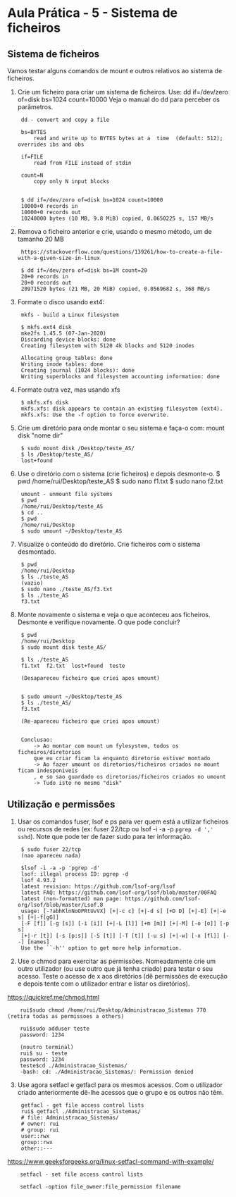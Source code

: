 # Aula Prática - 5 - Sistema de ficheiros

## Sistema de ficheiros

Vamos testar alguns comandos de mount e outros relativos ao sistema de ficheiros.

1. Crie um ficheiro para criar um sistema de ficheiros. Use:
dd if=/dev/zero of=disk bs=1024 count=10000
Veja o manual do dd para perceber os parâmetros.

        dd - convert and copy a file

        bs=BYTES        
            read and write up to BYTES bytes at a  time  (default: 512); overrides ibs and obs

        if=FILE
            read from FILE instead of stdin

        count=N
            copy only N input blocks


        $ dd if=/dev/zero of=disk bs=1024 count=10000
        10000+0 records in
        10000+0 records out
        10240000 bytes (10 MB, 9.8 MiB) copied, 0.0650225 s, 157 MB/s

2. Remova o ficheiro anterior e crie, usando o mesmo método, um de tamanho 20 MB

        https://stackoverflow.com/questions/139261/how-to-create-a-file-with-a-given-size-in-linux

        $ dd if=/dev/zero of=disk bs=1M count=20
        20+0 records in
        20+0 records out
        20971520 bytes (21 MB, 20 MiB) copied, 0.0569682 s, 368 MB/s


3. Formate o disco usando ext4:

        mkfs - build a Linux filesystem

        $ mkfs.ext4 disk
        mke2fs 1.45.5 (07-Jan-2020)
        Discarding device blocks: done                            
        Creating filesystem with 5120 4k blocks and 5120 inodes

        Allocating group tables: done                            
        Writing inode tables: done                            
        Creating journal (1024 blocks): done
        Writing superblocks and filesystem accounting information: done


4. Formate outra vez, mas usando xfs


        $ mkfs.xfs disk
        mkfs.xfs: disk appears to contain an existing filesystem (ext4).
        mkfs.xfs: Use the -f option to force overwrite.

5. Crie um diretório para onde montar o seu sistema e faça-o com:
mount disk "nome dir"

        $ sudo mount disk /Desktop/teste_AS/
        $ ls /Desktop/teste_AS/
        lost+found 
        

6. Use o diretório com o sistema (crie ficheiros) e depois desmonte-o.
        $ pwd
        /home/rui/Desktop/teste_AS
        $ sudo nano f1.txt
        $ sudo nano f2.txt

        umount - unmount file systems
        $ pwd 
        /home/rui/Desktop/teste_AS
        $ cd ..
        $ pwd 
        /home/rui/Desktop
        $ sudo umount ~/Desktop/teste_AS


7. Visualize o conteúdo do diretório. Crie ficheiros com o sistema desmontado.

        $ pwd
        /home/rui/Desktop
        $ ls ./teste_AS
        (vazio)
        $ sudo nano ./teste_AS/f3.txt
        $ ls ./teste_AS
        f3.txt

8. Monte novamente o sistema e veja o que aconteceu aos ficheiros. Desmonte e verifique novamente. O que pode concluir?

        $ pwd 
        /home/rui/Desktop
        $ sudo mount disk teste_AS/

        $ ls ./teste_AS
        f1.txt  f2.txt  lost+found  teste

        (Desapareceu ficheiro que criei apos umount)


        $ sudo umount ~/Desktop/teste_AS 
        $ ls ./teste_AS/
        f3.txt

        (Re-apareceu ficheiro que criei apos umount)


        Conclusao:
            -> Ao montar com mount um fylesystem, todos os ficheiros/diretorios
            que eu criar ficam la enquanto diretorio estiver montado
            -> Ao fazer umount os diretorios/ficheiros criados no mount ficam indesponiveis
            , e so sao guardado os diretorios/ficheiros criados no umount 
            -> Tudo isto no mesmo "disk"


## Utilização e permissões

1. Usar os comandos fuser, lsof e ps para ver quem está a utilizar ficheiros ou recursos de redes (ex: fuser 22/tcp ou lsof -i -a -p `pgrep -d ',' sshd`). Note que pode ter de fazer sudo para ter informação.

        $ sudo fuser 22/tcp
        (nao apareceu nada)

        $lsof -i -a -p 'pgrep -d'
        lsof: illegal process ID: pgrep -d 
        lsof 4.93.2
        latest revision: https://github.com/lsof-org/lsof
        latest FAQ: https://github.com/lsof-org/lsof/blob/master/00FAQ
        latest (non-formatted) man page: https://github.com/lsof-org/lsof/blob/master/Lsof.8
        usage: [-?abhKlnNoOPRtUvVX] [+|-c c] [+|-d s] [+D D] [+|-E] [+|-e s] [+|-f[gG]]
        [-F [f]] [-g [s]] [-i [i]] [+|-L [l]] [+m [m]] [+|-M] [-o [o]] [-p s]
        [+|-r [t]] [-s [p:s]] [-S [t]] [-T [t]] [-u s] [+|-w] [-x [fl]] [--] [names]
        Use the ``-h'' option to get more help information.


2. Use o chmod para exercitar as permissões. Nomeadamente crie um outro utilizador (ou use outro que já tenha criado) para testar o seu acesso. Teste o acesso de x aos diretórios (dê permissões de execução e depois tente com o utilizador entrar e listar os diretórios).


https://quickref.me/chmod.html

        rui$sudo chmod /home/rui/Desktop/Administracao_Sistemas 770 (retira todas as permissoes a others) 

        rui$sudo adduser teste 
        password: 1234

        (noutro terminal)
        rui$ su - teste
        password: 1234
        teste$cd ./Administracao_Sistemas/
        -bash: cd: ./Administracao_Sistemas/: Permission denied



3. Use agora setfacl e getfacl para os mesmos acessos. Com o utilizador criado anteriormente dê-lhe acessos que o grupo e os outros não têm.

        
        getfacl - get file access control lists
        rui$ getfacl ./Administracao_Sistemas/
        # file: Administracao_Sistemas/
        # owner: rui
        # group: rui
        user::rwx
        group::rwx
        other::---


https://www.geeksforgeeks.org/linux-setfacl-command-with-example/

        setfacl - set file access control lists

        setfacl -option file_owner:file_permission filename



